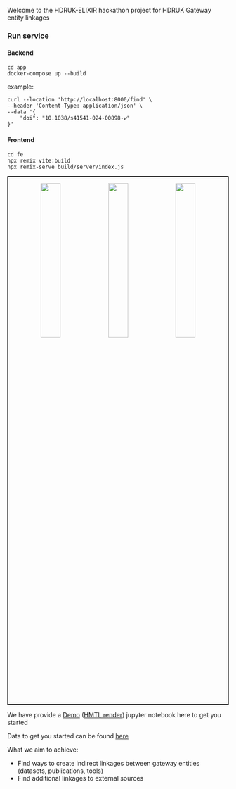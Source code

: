 Welcome to the HDRUK-ELIXIR hackathon project for HDRUK Gateway entity linkages

### Run service

#### Backend

```
cd app
docker-compose up --build
```

example:

```
curl --location 'http://localhost:8000/find' \
--header 'Content-Type: application/json' \
--data '{
    "doi": "10.1038/s41541-024-00898-w"
}'
```

#### Frontend

```
cd fe
npx remix vite:build
npx remix-serve build/server/index.js
```

<div style="border: 2px solid black;">
<p align="center">
  <img src="https://github.com/user-attachments/assets/cef39f2a-97f6-49f7-99c5-73f6a81313a4" width="30%" />
  <img src="https://github.com/user-attachments/assets/d6d3f221-8813-4f0f-b86c-01dfc09968f6" width="30%" />
  <img src="https://github.com/user-attachments/assets/0e715d76-62f1-478c-8016-f3289c8a7adf" width="30%" />
</p>
</div>

We have provide a [Demo](https://github.com/HDRUK/hackathon-entity-linkage/blob/main/Python%20Demo.ipynb) ([HMTL render](https://hdruk.github.io/hackathon-entity-linkage/demo)) jupyter notebook here to get you started

Data to get you started can be found [here](https://github.com/HDRUK/hackathon-entity-linkage/tree/main/data)

What we aim to achieve:

- Find ways to create indirect linkages between gateway entities (datasets, publications, tools)
- Find additional linkages to external sources
